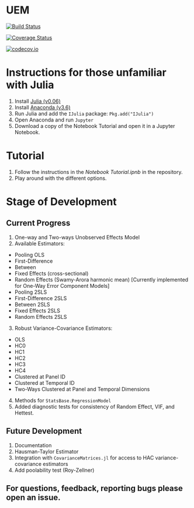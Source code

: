 # UEM

[![Build Status](https://travis-ci.org/JuliaEconometrics/UEM.jl.svg?branch=master)](https://travis-ci.org/Nosferican/UEM.jl)

[![Coverage Status](https://coveralls.io/repos/Nosferican/UEM.jl/badge.svg?branch=master&service=github)](https://coveralls.io/github/Nosferican/UEM.jl?branch=master)

[![codecov.io](http://codecov.io/github/Nosferican/UEM.jl/coverage.svg?branch=master)](http://codecov.io/github/Nosferican/UEM.jl?branch=master)

# Instructions for those unfamiliar with Julia

1. Install [Julia (v0.06)](https://julialang.org/downloads/)
2. Install [Anaconda (v3.6)](https://www.continuum.io/downloads)
3. Run Julia and add the `IJulia` package: `Pkg.add("IJulia")`
4. Open Anaconda and run `Jupyter`
5. Download a copy of the Notebook Tutorial and open it in a Jupyter Notebook.

# Tutorial
1. Follow the instructions in the *Notebook Tutorial.ipnb* in the repository.
2. Play around with the different options.

# Stage of Development

## Current Progress

1. One-way and Two-ways Unobserved Effects Model
2. Available Estimators:
  - Pooling OLS
  - First-Difference
  - Between
  - Fixed Effects (cross-sectional)
  - Random Effects (Swamy-Arora harmonic mean) [Currently implemented for One-Way Error Component Models]
  - Pooling 2SLS
  - First-Difference 2SLS
  - Between 2SLS
  - Fixed Effects 2SLS
  - Random Effects 2SLS

3. Robust Variance-Covariance Estimators:
  - OLS
  - HC0
  - HC1
  - HC2
  - HC3
  - HC4
  - Clustered at Panel ID
  - Clustered at Temporal ID
  - Two-Ways Clustered at Panel and Temporal Dimensions
4. Methods for `StatsBase.RegressionModel`
5. Added diagnostic tests for consistency of Random Effect, VIF, and Hettest.

## Future Development

1. Documentation
2. Hausman-Taylor Estimator
3. Integration with `CovarianceMatrices.jl` for access to HAC variance-covariance estimators
4. Add poolability test (Roy-Zellner)

## For questions, feedback, reporting bugs please open an issue.
